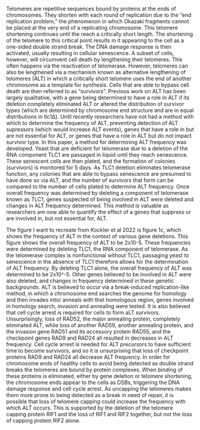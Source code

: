 
Telomeres are repetitive sequences bound by proteins at the ends of chromosomes. They shorten with each round of replication due to the “end replication problem,” the phenomenon in which Okazaki fragments cannot be placed at the very end of a replicating chromosome. This telomere shortening continues until the reach a critically short length. The shortening of the telomere to this critical point results in it appearing to the cell as a one-sided double strand break. The DNA damage response is then activated, usually resulting in cellular senescence. A subset of cells, however, will circumvent cell death by lengthening their telomeres. This often happens via the reactivation of telomerase. However, telomeres can also be lengthened via a mechanism known as alternative lengthening of telomeres (ALT) in which a critically short telomere uses the end of another chromosome as a template for synthesis. Cells that are able to bypass cell death are then referred to as “survivors”. Previous work on ALT has been largely qualitative, with a gene being determined to have a role in ALT if its deletion completely eliminated ALT or altered the distribution of survivor types (which are determined by chromosome end structure and are in equal distributions in tlc1Δ). Until recently researchers have not had a method with which to determine the frequency of ALT, preventing detection of ALT supressors (which would increase ALT events), genes that have a role in but are not essential for ALT, or genes that have a role in ALT but do not impact survivor type. In this paper, a method for determining ALT frequency was developed. Yeast that are deficient for telomerase due to a deletion of the RNA component TLC1 are passaged in liquid until they reach senescence. These senescent cells are then plated, and the formation of colonies (survivors) is monitored for 5 days. As TLC1 deletion eliminates telomerase function, any colonies that are able to bypass senescence are presumed to have done so via ALT, and the number of survivors that form can be compared to the number of cells plated to determine ALT frequency.  Once overall frequency was determined by deleting a component of telomerase known as TLC1, genes suspected of being involved in ALT were deleted and changes in ALT frequency determined. This method is valuable as researchers are now able to quantify the effect of a genes that suppress or are involved in, but not essential for, ALT. 

 
The figure I want to recreate from Kockler et al 2022 is figure 1c, which shows the frequency of ALT in the context of various gene deletions. This figure shows the overall frequency of ALT to be 2x10-5. These frequencies were determined by deleting TLC1, the RNA component of telomerase. As the telomerase complex is nonfunctional without TLC1, passaging yeast to senescence in the absence of TLC1 therefore allows for the determination of ALT frequency. By deleting TLC1 alone, the overall frequency of ALT was determined to be 2x10^-5. Other genes believed to be involved in ALT were also deleted, and changes in frequency determined in these genetic backgrounds. ALT is believed to occur via a break-induced replication-like method, in which a chromosome end searches the genome for homology and then invades into/ anneals with that homologous region, genes involved in homology search, invasion and annealing were tested. It is also believed that cell cycle arrest is required for cells to form aLT survivors. Unsurprisingly, loss of RAD52, the major annealing protein, completely eliminated ALT, while loss of another RAD59, another annealing protein, and the invasion gene RAD51 and its accessory protein RAD55, and the checkpoint genes RAD9 and RAD24 all resulted in decreases in ALT frequency. 
Cell cycle arrest is needed for ALT precursors to have sufficient time to become survivors, and so it is unsurprising  that loss of checkpoint proteins RAD9 and RAD24 all decrease ALT frequency. 
In order for chromosome ends of healthy cells to avoid being detected as double strand breaks the telomeres are bound by protein complexes. When binding of these proteins is eliminated, either by gene deletion or telomere shortening, the chromosome ends appear to the cells as DSBs, triggering the DNA damage response and cell cycle arrest. As uncapping the telomeres makes them more prone to being detected as a break in need of repair, it is possible that loss of telomere capping could increase the frequency with which ALT occurs. This is supported by the deletion of the telomere capping protein RIF1 and the loss of RIF1 and RIF2 together, but not the loss of capping protein RIF2 alone. 

